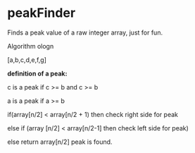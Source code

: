 # peakFinder
Finds a peak value of a raw integer array, just for fun. 

Algorithm ologn 

[a,b,c,d,e,f,g]

<b> definition of a peak: </b> 

c is a peak if c >= b and c >= b

a is a peak if a >= b


if(array[n/2] < array[n/2 + 1) then check right side for peak

else if (array [n/2] < array[n/2-1] then check left side for peak)

else return array[n/2] peak is found.
